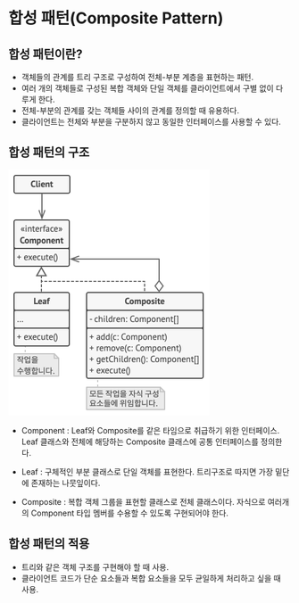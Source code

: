 # 합성 패턴(Composite Pattern)

## 합성 패턴이란?

- 객체들의 관계를 트리 구조로 구성하여 전체-부분 계층을 표현하는 패턴.
- 여러 개의 객체들로 구성된 복합 객체와 단일 객체를 클라이언트에서 구별 없이 다루게 한다.
- 전체-부분의 관계를 갖는 객체들 사이의 관계를 정의할 때 유용하다.
- 클라이언트는 전체와 부분을 구분하지 않고 동일한 인터페이스를 사용할 수 있다.

## 합성 패턴의 구조

![Composite Pattern Structure](../../images/Composite.png)

- Component
    : Leaf와 Composite를 같은 타임으로 취급하기 위한 인터페이스.
    Leaf 클래스와 전체에 해당하는 Composite 클래스에 공통 인터페이스를 정의한다.

- Leaf
    : 구체적인 부분 클래스로 단일 객체를 표현한다. 트리구조로 따지면 가장 밑단에 존재하는 나뭇잎이다.

- Composite
    : 복합 객체 그룹을 표현할 클래스로 전체 클래스이다. 자식으로 여러개의 Component 타입 멤버를 수용할 수 있도록 구현되어야 한다.

## 합성 패턴의 적용

- 트리와 같은 객체 구조를 구현해야 할 때 사용.
- 클라이언트 코드가 단순 요소들과 복합 요소들을 모두 균일하게 처리하고 싶을 때 사용.
